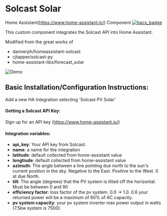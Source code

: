 # Solcast Solar 

Home Assistant(https://www.home-assistant.io/) Component
[![hacs_badge](https://img.shields.io/badge/HACS-Custom-orange.svg?style=for-the-badge)](https://github.com/custom-components/hacs)

This custom component integrates the Solcast API into Home Assistant.

Modified from the great works of
* dannerph/homeassistant-solcast
* cjtapper/solcast-py
* home-assistant-libs/forecast_solar

![Demo](https://user-images.githubusercontent.com/1471841/134319252-aad9346a-d650-4172-9b7e-b2a215de1f15.png)

## Basic Installation/Configuration Instructions:
Add a new HA Integration selecting 'Solcast PV Solar'

#### Getting a Solcast API Key:
Sign up for an API key (https://www.home-assistant.io/)


#### Integration variables:
* **api_key**: Your API key from Solcast.
* **name**: a name for the integration
* **latitude**: default collected from home-assistant value
* **longtiude**: default collected from home-assistant value
* **azimuth**: The angle between a line pointing due north to the sun's current position in the sky. Negative to the East. Positive to the West. 0 at due North.
* **tilt**: The angle (degrees) that the PV system is tilted off the horizontal. Must be between 0 and 90
* **efficiency factor**: loss factor of the pv system. 0.0 -> 1.0. 0.6 your returned power will be a maximum of 60% of AC capacity.
* **pv system capacity**: your pv system inverter max power output in watts (7.5kw system is 7500).
